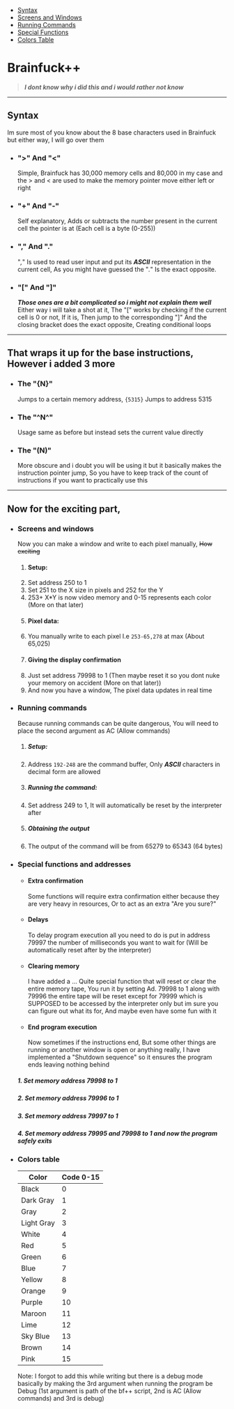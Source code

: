 - [Syntax](#syntax)
- [Screens and Windows](#Screens-and-windows)
- [Running Commands](#running-commands)
- [Special Functions](#special-functions-and-addresses)
- [Colors Table](#colors-table)


# Brainfuck++
> ***I dont know why i did this and i would rather not know***
---
## Syntax
Im sure most of you know about the 8 base characters used in Brainfuck but either way, I will go over them 
- ### ">" And "<"
    Simple, Brainfuck has 30,000 memory cells and 80,000 in my case and the > and < are used to make the memory pointer move either left or right 

- ### "+" And "-"
  Self explanatory, Adds or subtracts the number present in the current cell the pointer is at (Each cell is a byte (0-255))

- ### "," And "."
  "*,*" Is used to read user input and put its ***ASCII*** representation in the current cell, As you might have guessed the "*.*" Is the exact opposite.

- ### "[" And "]"
  ***Those ones are a bit complicated so i might not explain them well***
    Either way i will take a shot at it, The "[" works by checking if the current cell is 0 or not, If it is, Then jump to the corresponding "]" And the closing bracket does the exact opposite, Creating conditional loops
---
## That wraps it up for the base instructions, However i added 3 more


- ### The "{N}"
  Jumps to a certain memory address,
  `{5315}` Jumps to address 5315
- ### The "^N\^"
  Usage same as before but instead sets the current value directly
- ### The "(N)"
  More obscure and i doubt you will be using it but it basically makes the instruction pointer jump, So you have to keep track of the count of instructions if you want to practically use this
---
## Now for the exciting part,
- ### Screens and windows
  Now you can make a window and write to each pixel manually, ~~How exciting~~ 
  1. #### Setup: 
  2. Set address 250 to 1
  3. Set 251 to the X size in pixels and 252 for the Y
  4. 253+ X*Y is now video memory and 0-15 represents each color (More on that later)
  5. #### Pixel data:
  6. You manually write to each pixel I.e `253-65,278` at max (About 65,025)
  7. #### Giving the display confirmation
  8. Just set address 79998 to 1 (Then maybe reset it so you dont nuke your memory on accident (More on that later))
  9. And now you have a window, The pixel data updates in real time
- ### Running commands
  Because running commands can be quite dangerous, You will need to place the second argument as AC (Allow commands)
  1. ##### Setup:
  2. Address `192-248` are the command buffer, Only ***ASCII*** characters in decimal form are allowed
  3. ##### Running the command:
  4. Set address 249 to 1, It will automatically be reset by the interpreter after
  5. ##### Obtaining the output
  6. The output of the command will be from 65279 to 65343 (64 bytes)
- ### Special functions and addresses
  - #### Extra confirmation
    Some functions will require extra confirmation either because they are very heavy in resources, Or to act as an extra "Are you sure?"
  - #### Delays
    To delay program execution all you need to do is put in address 79997 the number of milliseconds you want to wait for (Will be automatically reset after by the interpreter)
  - #### Clearing memory
    I have added a ... Quite special function that will reset or clear the entire memory tape, You run it by setting Ad. 79998 to 1 along with 79996 the entire tape will be reset except for 79999 which is SUPPOSED to be accessed by the interpreter only but im sure you can figure out what its for, And maybe even have some fun with it
  - #### End program execution
    Now sometimes if the instructions end, But some other things are running or another window is open or anything really, I have implemented a "Shutdown sequence" so it ensures the program ends leaving nothing behind
  ##### 1. Set memory address 79998 to 1
  ##### 2. Set memory address 79996 to 1
  ##### 3. Set memory address 79997 to 1
  ##### 4. Set memory address 79995 and 79998 to 1 and now the program safely exits
- ### Colors table
  | Color    | Code 0-15  |
  |--------|--------|
  | Black      | 0  |
  | Dark Gray  | 1  |
  | Gray       | 2  |
  | Light Gray | 3  |
  | White      | 4  |
  | Red        | 5  |
  | Green      | 6  |
  | Blue       | 7  |
  | Yellow     | 8  |
  | Orange     | 9  |
  | Purple     | 10 |
  | Maroon     | 11 |
  | Lime       | 12 |
  | Sky Blue   | 13 |
  | Brown      | 14 |
  | Pink       | 15 |
  Note: I forgot to add this while writing but there is a debug mode basically by making the 3rd argument when running the program be Debug
  (1st argument is path of the bf++ script, 2nd is AC (Allow commands) and 3rd is debug)
